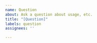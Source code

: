 ```yaml
---
name: Question
about: Ask a question about usage, etc.
title: "[Question]"
labels: question
assignees: ''

---
```



